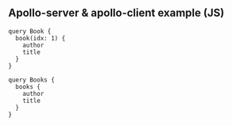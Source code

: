 ## Apollo-server & apollo-client example (JS)

```
query Book {
  book(idx: 1) {
    author
    title
  }
}

query Books {
  books {
    author
    title
  }
}
```
